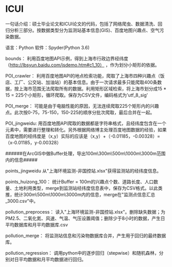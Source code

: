 # ICUI
一句话介绍：硕士毕业论文和ICUI论文的代码，包括了网络爬虫、数据清洗、回归分析三部分。按数据类型分为监测站基本信息(GIS)、百度地图兴趣点、空气污染数据。

语言：Python
软件：Spyder(Python 3.6)

bounds：
利用百度地图API示例，得到上海市行政边界经纬度（http://lbsyun.baidu.com/jsdemo.htm#c1_10） ，作为划分小矩形的依据。

POI_crawler：
利用百度地图API的地点检索功能，爬取了上海市四种兴趣点（饭店、工厂、公交站、加油站）的基本信息。由于一次请求最多只能爬取400条数据，按上海市范围无法爬取所有的数据。利用矩形区域检索，将上海市划分成15 * 15 = 225个小矩形，循环爬取。保存为CSV文件，编码格式为'utf_8_sig'

POI_merge：
可能是由于电脑性能的原因，无法连续爬取225个矩形内的兴趣点。此次按0-75，75-150，150-225的顺序分批次爬取，最后合并在一起。

POI_jingweidu:
用百度地图API爬取的数据都是字符串格式，且经纬度包含在一个元素中，需要进行整理和转化。另外根据网络博主处理百度地图数据的经验，如果百度地图的经纬度是（x,y）实际的应该是（x,y）+（-0.01185，-0.00328）=（x-0.01185，y-0.00328）

######在ArcGIS中做Buffer处理，导出100m\300m\500m\1000m\3000m范围内的信息#####

points_jingweidu
从"上海环境监测-非国控站.xlsx"获得监测站的经纬度信息。

points_huizong_100：
统计Buffer = 100m的兴趣点个数、道路长度、人口数量、土地利用类型，merge到监测站经纬度信息表中，保存为CSV格式。以此类推，统计300m\500m\1000m\3000m内的信息，merge在"监测点信息汇总_3000.csv"中。

pollution_preprocess：
读入"上海环境监测-非国控站.xlsx"。删除缺失数据；为PM2.5、二氧化氮、风速、气温、气压设置阈值；删除少于8小时的数据，产生日平均数据库和月平均数据库.csv

pollution_merge：
将监测站信息和污染物数据库合并，产生用于回归的最终数据库。

pollution_regression：
调用python中的逐步回归（stepwise）和随机森林，分别对日平均数据和月平均数据进行回归。
